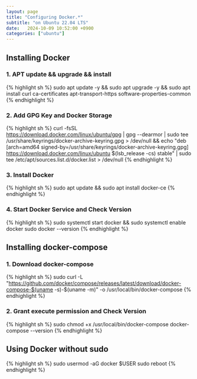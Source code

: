 ```yaml
---
layout: page
title: "Configuring Docker.*"
subtitle: "on Ubuntu 22.04 LTS"
date:	2024-10-09 10:52:00 +0900
categories: ["ubuntu"]
---
```


## Installing Docker

### 1. APT update && upgrade && install
{% highlight sh %}
sudo apt update -y && sudo apt upgrade -y && sudo apt install curl ca-certificates apt-transport-https software-properties-common
{% endhighlight %}

### 2. Add GPG Key and Docker Storage
{% highlight sh %}
curl -fsSL https://download.docker.com/linux/ubuntu/gpg | gpg --dearmor | sudo tee /usr/share/keyrings/docker-archive-keyring.gpg > /dev/null && echo "deb [arch=amd64 signed-by=/usr/share/keyrings/docker-archive-keyring.gpg] https://download.docker.com/linux/ubuntu $(lsb_release -cs) stable" | sudo tee /etc/apt/sources.list.d/docker.list > /dev/null
{% endhighlight %}

### 3. Install Docker
{% highlight sh %}
sudo apt update && sudo apt install docker-ce
{% endhighlight %}

### 4. Start Docker Service and Check Version
{% highlight sh %}
sudo systemctl start docker && sudo systemctl enable docker
sudo docker --version
{% endhighlight %}


## Installing docker-compose

### 1. Download docker-compose
{% highlight sh %}
sudo curl -L "https://github.com/docker/compose/releases/latest/download/docker-compose-$(uname -s)-$(uname -m)" -o /usr/local/bin/docker-compose
{% endhighlight %}

### 2. Grant execute permission and Check Version
{% highlight sh %}
sudo chmod +x /usr/local/bin/docker-compose
docker-compose --version
{% endhighlight %}



## Using Docker without sudo
{% highlight sh %}
sudo usermod -aG docker $USER
sudo reboot
{% endhighlight %}


